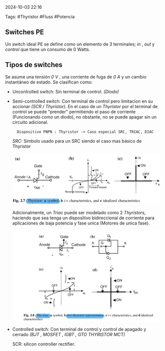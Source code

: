 2024-10-03 22:16

Tags: #Thyristor #Fluss #Potencia
 


## Switches PE

Un switch ideal PE se define como un elemento de 3 terminales; _in_ , _out_ y _control_ que tiene un consumo de 0 Watts.

## Tipos de switches

Se asume una tensión  _0 V_ , una corriente de fuga de _0 A_ y un cambio instantáneo de estado. Se clasifican como:
* Uncontrolled switch: Sin terminal de control. _(Diodo)_
* Semi-controlled switch: Con terminal de control pero limitacion en su accionar _(SCR / Thyristor)._
	En el caso de un _Thyristor_ por el terminal de control se puede "prender" permitiendo el paso de corriente (Funcionando como un diodo), no obstante, no se puede apagar sin un circuito adicional. 

		Dispositivo PNPN : Thyristor -> Caso especial SRC, TRIAC, DIAC
	_SRC:_ Simbolo usado para un SRC siendo el caso mas básico de Thyristor
	
	![Thyristor | 500](Imagenes/Thyristor.jpeg)
	
	Adicionalmente, un _Triac_ puede ser modelado como 2 _Thyristors_, haciendo que sea tenga un dispositivo bidireccional de corriente para aplicaciones de baja potencia y fase unica (Motores de unica fase).
	
	![Triac | 500](Imagenes/Triac.jpeg) 

	
* Controlled switch: Con terminal de control y control de apagado y cerrado _(BJT , MOSFET , IGBT , GTO THYRISTOR  MCT)_

	SCR: silicon controller rectifier.